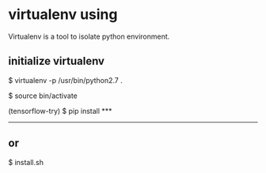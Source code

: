 # virtualenv using

Virtualenv is a tool to isolate python environment.


## initialize virtualenv

$ virtualenv -p /usr/bin/python2.7 .

$ source bin/activate


(tensorflow-try) $ pip install ***

---
or
---

$ install.sh